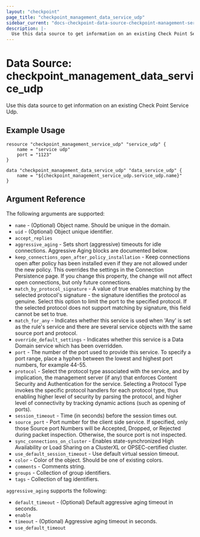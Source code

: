 ```yaml
---
layout: "checkpoint"
page_title: "checkpoint_management_data_service_udp"
sidebar_current: "docs-checkpoint-data-source-checkpoint-management-service-udp"
description: |-
  Use this data source to get information on an existing Check Point Service Udp.
---
```


# Data Source: checkpoint_management_data_service_udp

Use this data source to get information on an existing Check Point Service Udp.

## Example Usage


```hcl
resource "checkpoint_management_service_udp" "service_udp" {
    name = "service udp"
	port = "1123"
}

data "checkpoint_management_data_service_udp" "data_service_udp" {
    name = "${checkpoint_management_service_udp.service_udp.name}"
}
```

## Argument Reference

The following arguments are supported:

* `name` - (Optional) Object name. Should be unique in the domain.
* `uid` - (Optional) Object unique identifier.
* `accept_replies`
* `aggressive_aging` - Sets short (aggressive) timeouts for idle connections. Aggressive Aging blocks are documented below.
* `keep_connections_open_after_policy_installation` - Keep connections open after policy has been installed even if they are not allowed under the new policy. This overrides the settings in the Connection Persistence page. If you change this property, the change will not affect open connections, but only future connections.
* `match_by_protocol_signature` - A value of true enables matching by the selected protocol's signature - the signature identifies the protocol as genuine. Select this option to limit the port to the specified protocol. If the selected protocol does not support matching by signature, this field cannot be set to true.
* `match_for_any` - Indicates whether this service is used when 'Any' is set as the rule's service and there are several service objects with the same source port and protocol.
* `override_default_settings` - Indicates whether this service is a Data Domain service which has been overridden.
* `port` - The number of the port used to provide this service. To specify a port range, place a hyphen between the lowest and highest port numbers, for example 44-55.
* `protocol` - Select the protocol type associated with the service, and by implication, the management server (if any) that enforces Content Security and Authentication for the service. Selecting a Protocol Type invokes the specific protocol handlers for each protocol type, thus enabling higher level of security by parsing the protocol, and higher level of connectivity by tracking dynamic actions (such as opening of ports).
* `session_timeout` - Time (in seconds) before the session times out.
* `source_port` - Port number for the client side service. If specified, only those Source port Numbers will be Accepted, Dropped, or Rejected during packet inspection. Otherwise, the source port is not inspected.
* `sync_connections_on_cluster` - Enables state-synchronized High Availability or Load Sharing on a ClusterXL or OPSEC-certified cluster.
* `use_default_session_timeout` - Use default virtual session timeout.
* `color` - Color of the object. Should be one of existing colors.
* `comments` - Comments string.
* `groups` - Collection of group identifiers.
* `tags` - Collection of tag identifiers.

`aggressive_aging` supports the following:

* `default_timeout` - (Optional) Default aggressive aging timeout in seconds.
* `enable`
* `timeout` - (Optional) Aggressive aging timeout in seconds.
* `use_default_timeout`
